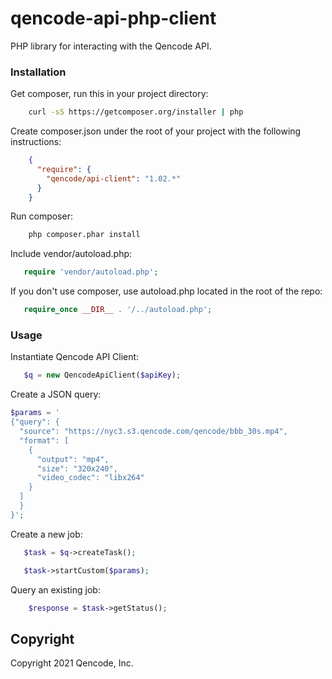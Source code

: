 qencode-api-php-client
====================
PHP library for interacting with the Qencode API.

### Installation

   Get composer, run this in your project directory:
```bash
    curl -sS https://getcomposer.org/installer | php
```

   Create composer.json under the root of your project with the following instructions:
```json
    {
      "require": {
        "qencode/api-client": "1.02.*"
      }
    }
``` 
Run composer:
```bash
    php composer.phar install
```

Include vendor/autoload.php:
```php
   require 'vendor/autoload.php';
```

If you don't use composer, use autoload.php located in the root of the repo:
```php
   require_once __DIR__ . '/../autoload.php';
```

### Usage

Instantiate Qencode API Client:
```php
   $q = new QencodeApiClient($apiKey);
```
Create a JSON query: 

```php
$params = '
{"query": {
  "source": "https://nyc3.s3.qencode.com/qencode/bbb_30s.mp4",
  "format": [
    {
      "output": "mp4",
      "size": "320x240",
      "video_codec": "libx264"
    }
  ]
  }
}';
```

Create a new job:

```php
   $task = $q->createTask();

   $task->startCustom($params);
```

Query an existing job:

```php
    $response = $task->getStatus();
```

## Copyright
Copyright 2021 Qencode, Inc.